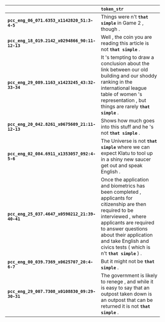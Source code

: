 |                                                | `token_str`                                                                                                                                                                                                                                                                  |
|:-----------------------------------------------|:-----------------------------------------------------------------------------------------------------------------------------------------------------------------------------------------------------------------------------------------------------------------------------|
| **`pcc_eng_06_071.6353_x1142820_51:3-4-5`**    | Things were n't __``that simple``__ in Game 2 , though .                                                                                                                                                                                                                     |
| **`pcc_eng_18_019.2142_x0294866_90:11-12-13`** | Well , the coin you are reading this article is not __``that simple``__ .                                                                                                                                                                                                    |
| **`pcc_eng_29_089.1163_x1423245_43:32-33-34`** | It 's tempting to draw a conclusion about the link between our old building and our shoddy ranking in the international league table of women 's representation , but things are rarely __``that simple``__ .                                                                |
| **`pcc_eng_20_042.8261_x0675609_21:11-12-13`** | Shows how much goes into this stuff and he 's not __``that simple``__ .                                                                                                                                                                                                      |
| **`pcc_eng_02_084.6911_x1353057_092:4-5-6`**   | The Universe is not __``that simple``__ where we can expect Klatu to tool up in a shiny new saucer get out and speak English .                                                                                                                                               |
| **`pcc_eng_25_037.4647_x0590212_21:39-40-41`** | Once the application and biometrics has been completed , applicants for citizenship are then required to be interviewed , where applicants are required to answer questions about their application and take English and civics tests ( which is n't __``that simple``__ ) . |
| **`pcc_eng_00_039.7369_x0625707_20:4-6-7`**    | But it might not be __``that simple``__ .                                                                                                                                                                                                                                    |
| **`pcc_eng_29_007.7308_x0108830_09:29-30-31`** | The government is likely to renege , and while it is easy to say that an outpost taken down is an outpost that can be returned it is not __``that simple``__ .                                                                                                               |